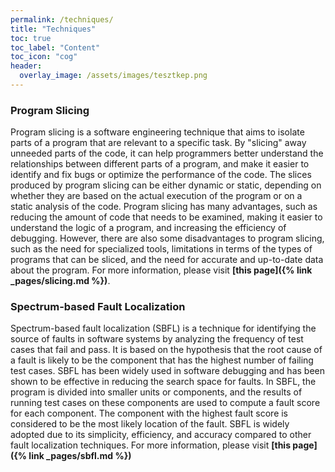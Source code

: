 ```yaml
---
permalink: /techniques/
title: "Techniques"
toc: true
toc_label: "Content"
toc_icon: "cog"
header:
  overlay_image: /assets/images/tesztkep.png
---
```


### Program Slicing

Program slicing is a software engineering technique that aims to isolate parts of a program that are relevant to a specific task. By "slicing" away unneeded parts of the code, it can help programmers better understand the relationships between different parts of a program, and make it easier to identify and fix bugs or optimize the performance of the code. The slices produced by program slicing can be either dynamic or static, depending on whether they are based on the actual execution of the program or on a static analysis of the code. Program slicing has many advantages, such as reducing the amount of code that needs to be examined, making it easier to understand the logic of a program, and increasing the efficiency of debugging. However, there are also some disadvantages to program slicing, such as the need for specialized tools, limitations in terms of the types of programs that can be sliced, and the need for accurate and up-to-date data about the program. For more information, please visit **[this page]({% link _pages/slicing.md %})**.

### Spectrum-based Fault Localization

Spectrum-based fault localization (SBFL) is a technique for identifying the source of faults in software systems by analyzing the frequency of test cases that fail and pass. It is based on the hypothesis that the root cause of a fault is likely to be the component that has the highest number of failing test cases. SBFL has been widely used in software debugging and has been shown to be effective in reducing the search space for faults. In SBFL, the program is divided into smaller units or components, and the results of running test cases on these components are used to compute a fault score for each component. The component with the highest fault score is considered to be the most likely location of the fault. SBFL is widely adopted due to its simplicity, efficiency, and accuracy compared to other fault localization techniques.
For more information, please visit **[this page]({% link _pages/sbfl.md %})** 